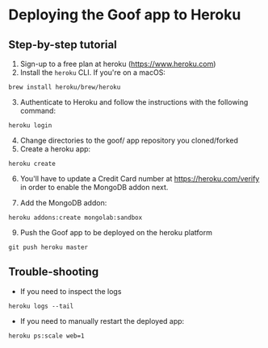 # Deploying the Goof app to Heroku

## Step-by-step tutorial

1. Sign-up to a free plan at heroku (https://www.heroku.com)
2. Install the `heroku` CLI. If you're on a macOS:

  ```
  brew install heroku/brew/heroku
  ```

3. Authenticate to Heroku and follow the instructions with the following command:

  ```
  heroku login
  ```
 
  
4. Change directories to the goof/ app repository you cloned/forked
5. Create a heroku app:

  ```
  heroku create
  ```
  
6. You'll have to update a Credit Card number at https://heroku.com/verify in order to enable the MongoDB addon next.

7. Add the MongoDB addon:

```
heroku addons:create mongolab:sandbox
```

9. Push the Goof app to be deployed on the heroku platform

```
git push heroku master
```

## Trouble-shooting

- If you need to inspect the logs

```
heroku logs --tail
```

- If you need to manually restart the deployed app:

```
heroku ps:scale web=1
```
